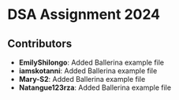 # DSA Assignment 2024

## Contributors
- **EmilyShilongo**: Added Ballerina example file
- **iamskotanni**: Added Ballerina example file
- **Mary-S2**: Added Ballerina example file
- **Natangue123rza**: Added Ballerina example file
